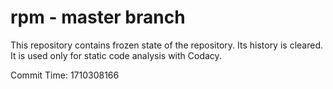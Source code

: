 # rpm - master branch

This repository contains frozen state of the repository.
Its history is cleared. It is used only for static code
analysis with Codacy.

Commit Time: 1710308166
